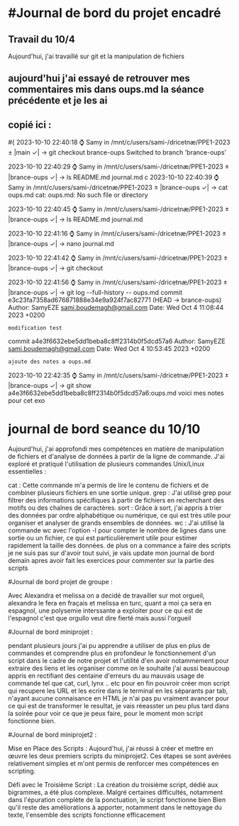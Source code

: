 #Journal de bord du projet encadré
=======
## Travail du 10/4

Aujourd'hui, j'ai travaillé sur git et la manipulation de fichiers

## aujourd'hui j'ai essayé de retrouver mes commentaires mis dans oups.md la séance précédente et je les ai
## copié ici : 
#{ 2023-10-10 22:40:18 ⌚  Samy in /mnt/c/users/sami-/dricetnæ/PPE1-2023
± |main ✓| → git checkout brance-oups
Switched to branch 'brance-oups'

 2023-10-10 22:40:29 ⌚  Samy in /mnt/c/users/sami-/dricetnæ/PPE1-2023
± |brance-oups ✓| → ls
README.md  journal.md
c
 2023-10-10 22:40:39 ⌚  Samy in /mnt/c/users/sami-/dricetnæ/PPE1-2023
± |brance-oups ✓| → cat oups.md
cat: oups.md: No such file or directory

 2023-10-10 22:40:45 ⌚  Samy in /mnt/c/users/sami-/dricetnæ/PPE1-2023
± |brance-oups ✓| → ls
README.md  journal.md

 2023-10-10 22:41:16 ⌚  Samy in /mnt/c/users/sami-/dricetnæ/PPE1-2023
± |brance-oups ✓| → nano journal.md

 2023-10-10 22:41:42 ⌚  Samy in /mnt/c/users/sami-/dricetnæ/PPE1-2023
± |brance-oups ✓| → git checkout

 2023-10-10 22:41:56 ⌚  Samy in /mnt/c/users/sami-/dricetnæ/PPE1-2023
± |brance-oups ✓| → git log --full-history -- oups.md
commit e3c23fa7358ad676871888e34e9a924f7ac82771 (HEAD -> brance-oups)
Author: SamyEZE <sami.boudemagh@gmail.com>
Date:   Wed Oct 4 11:08:44 2023 +0200

    modification test

commit a4e3f6632ebe5dd1beba8c8ff2314b0f5dcd57a6
Author: SamyEZE <sami.boudemagh@gmail.com>
Date:   Wed Oct 4 10:53:45 2023 +0200

    ajoute des notes a oups.md

 2023-10-10 22:42:35 ⌚  Samy in /mnt/c/users/sami-/dricetnæ/PPE1-2023
± |brance-oups ✓| → git show a4e3f6632ebe5dd1beba8c8ff2314b0f5dcd57a6:oups.md
voici mes notes pour cet exo 


# journal de bord seance du 10/10 

Aujourd'hui, j'ai approfondi mes compétences en matière de manipulation de fichiers et d'analyse de données à partir de la ligne de commande. J'ai exploré et pratiqué l'utilisation de plusieurs commandes Unix/Linux essentielles :

cat : Cette commande m'a permis de lire le contenu de fichiers et de combiner plusieurs fichiers en une sortie unique.
grep : J'ai utilisé grep pour filtrer des informations spécifiques à partir de fichiers en recherchant des motifs ou des chaînes de caractères.
sort : Grâce à sort, j'ai appris à trier des données par ordre alphabétique ou numérique, ce qui est très utile pour organiser et analyser de grands ensembles de données.
wc : J'ai utilisé la commande wc avec l'option -l pour compter le nombre de lignes dans une sortie ou un fichier, ce qui est particulièrement utile pour estimer rapidement la taille des données.
de plus on a commance a faire des scripts je ne suis pas sur d'avoir tout suivi, je vais update mon journal de bord demain apres avoir fait les exercices pour commenter sur la partie des scripts 

#Journal de bord projet de groupe : 

Avec Alexandra et melissa on a decidé de travailler sur mot orgueil, alexandra le fera en fraçais et melissa en turc, quant a moi ça sera en espagnol, une polysemie interssante a exploiter pour ce qui est de l'espagnol c'est que orgullo veut dire fierté mais aussi l'orgueil 

#Journal de bord miniprojet :

pendant plusieurs jours j'ai pu apprendre a utiliser de plus en plus de 
commandes et comprendre plus en profondeur le fonctionnement d'un script 
dans le cadre de notre projet et l'utilité d'en avoir 
notammement pour extraire des liens et les organiser comme on le souhaite 
j'ai aussi beaucoup appris en rectifiant des centaine d'erreurs du 
au mauvais usage de commande tel que cat, curl, lynx .. etc 
pour en fin pouvroir créer mon script qui recupere les URL et les ecrire dans 
le terminal en les séparants par tab, n'ayant aucune connaisance en HTML je n'ai
pas pu vraiment avancer pour ce qui est de transformer le resultat, je vais réeasster 
un peu plus tard dans la soirée pour voir ce que je peux faire,
pour le moment mon script fonctionne bien. 

#Journal de bord miniprojet2 :
 
Mise en Place des Scripts : Aujourd'hui, j'ai réussi à créer et mettre en œuvre les deux premiers scripts du miniprojet2. Ces étapes se sont avérées relativement simples et m'ont permis de renforcer mes compétences en scripting.

Défi avec le Troisième Script : La création du troisième script, dédié aux bigrammes, a été plus complexe. Malgré certaines difficultés, notamment dans l'épuration complète de la ponctuation, le script fonctionne bien
Bien qu'il reste des améliorations à apporter, notamment dans le nettoyage du texte, l'ensemble des scripts fonctionne efficacement


